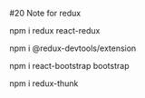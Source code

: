 #20
Note for redux

npm i redux react-redux

npm i @redux-devtools/extension

npm i react-bootstrap bootstrap

npm i redux-thunk